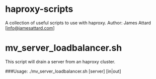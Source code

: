 haproxy-scripts
===============

A collection of useful scripts to use with haproxy.
Author: James Attard [info@jamesattard.com]

# mv_server_loadbalancer.sh
This script will drain a server from an haproxy cluster.

###Usage:
./mv_server_loadbalancer.sh [server] [in|out]
